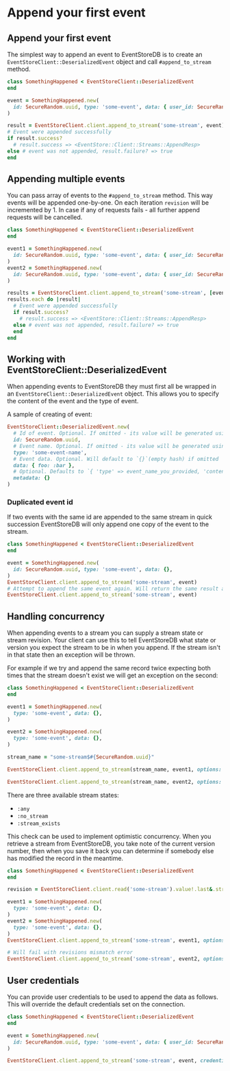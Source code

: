 # Append your first event

## Append your first event

The simplest way to append an event to EventStoreDB is to create an `EventStoreClient::DeserializedEvent` object and call `#append_to_stream` method.

```ruby
class SomethingHappened < EventStoreClient::DeserializedEvent
end

event = SomethingHappened.new(
  id: SecureRandom.uuid, type: 'some-event', data: { user_id: SecureRandom.uuid, title: "Something happened" }
)

result = EventStoreClient.client.append_to_stream('some-stream', event)
# Event were appended successfully
if result.success?
  # result.success => <EventStore::Client::Streams::AppendResp>
else # event was not appended, result.failure? => true    
end
```

## Appending multiple events

You can pass array of events to the `#append_to_stream` method. This way events will be appended one-by-one. On each iteration `revision` will be incremented by 1. In case if any of requests fails - all further append requests will be cancelled.

```ruby
class SomethingHappened < EventStoreClient::DeserializedEvent
end

event1 = SomethingHappened.new(
  id: SecureRandom.uuid, type: 'some-event', data: { user_id: SecureRandom.uuid, title: "Something happened 1" }
)
event2 = SomethingHappened.new(
  id: SecureRandom.uuid, type: 'some-event', data: { user_id: SecureRandom.uuid, title: "Something happened 2" }
)

results = EventStoreClient.client.append_to_stream('some-stream', [event1, event2])
results.each do |result|
  # Event were appended successfully
  if result.success?
    # result.success => <EventStore::Client::Streams::AppendResp>
  else # event was not appended, result.failure? => true    
  end
end

```

## Working with EventStoreClient::DeserializedEvent

When appending events to EventStoreDB they must first all be wrapped in an `EventStoreClient::DeserializedEvent` object. This allows you to specify the content of the event and the type of event.

A sample of creating of event:

```ruby
EventStoreClient::DeserializedEvent.new(
  # Id of event. Optional. If omitted - its value will be generated using `SecureRandom.uuid`
  id: SecureRandom.uuid,
  # Event name. Optional. If omitted - its value will be generated using `self.class.to_s`
  type: 'some-event-name', 
  # Event data. Optional. Will default to `{}`(empty hash) if omitted
  data: { foo: :bar },
  # Optional. Defaults to `{ 'type' => event_name_you_provided, 'content-type' => 'application/json' }`
  metadata: {}
)
```

### Duplicated event id

If two events with the same id are appended to the same stream in quick succession EventStoreDB will only append one copy of the event to the stream.

```ruby
class SomethingHappened < EventStoreClient::DeserializedEvent
end

event = SomethingHappened.new(
  id: SecureRandom.uuid, type: 'some-event', data: {},
)
EventStoreClient.client.append_to_stream('some-stream', event)
# Attempt to append the same event again. Will return the same result as for previous call
EventStoreClient.client.append_to_stream('some-stream', event)
```


## Handling concurrency

When appending events to a stream you can supply a stream state or stream revision. Your client can use this to tell EventStoreDB what state or version you expect the stream to be in when you append. If the stream isn't in that state then an exception will be thrown.

For example if we try and append the same record twice expecting both times that the stream doesn't exist we will get an exception on the second:

```ruby
class SomethingHappened < EventStoreClient::DeserializedEvent
end

event1 = SomethingHappened.new(
  type: 'some-event', data: {},
)

event2 = SomethingHappened.new(
  type: 'some-event', data: {},
)

stream_name = "some-stream$#{SecureRandom.uuid}"

EventStoreClient.client.append_to_stream(stream_name, event1, options: { expected_revision: :no_stream })

EventStoreClient.client.append_to_stream(stream_name, event2, options: { expected_revision: :no_stream })
```

There are three available stream states:

- `:any`
- `:no_stream`
- `:stream_exists`

This check can be used to implement optimistic concurrency. When you retrieve a stream from EventStoreDB, you take note of the current version number, then when you save it back you can determine if somebody else has modified the record in the meantime.

```ruby
class SomethingHappened < EventStoreClient::DeserializedEvent
end

revision = EventStoreClient.client.read('some-stream').value!.last&.stream_revision || 0

event1 = SomethingHappened.new(
  type: 'some-event', data: {},
)
event2 = SomethingHappened.new(
  type: 'some-event', data: {},
)
EventStoreClient.client.append_to_stream('some-stream', event1, options: { expected_revision: revision })

# Will fail with revisions mismatch error
EventStoreClient.client.append_to_stream('some-stream', event2, options: { expected_revision: revision })
```

## User credentials

You can provide user credentials to be used to append the data as follows. This will override the default credentials set on the connection.

```ruby
class SomethingHappened < EventStoreClient::DeserializedEvent
end

event = SomethingHappened.new(
  id: SecureRandom.uuid, type: 'some-event', data: { user_id: SecureRandom.uuid, title: "Something happened" }
)

EventStoreClient.client.append_to_stream('some-stream', event, credentials: { username: 'admin', password: 'changeit' })
```
